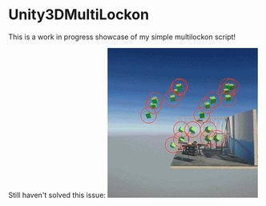 # Unity3DMultiLockon
This is a work in progress showcase of my simple multilockon script!

Still haven't solved this issue:
![issue](gif1problem.gif)
